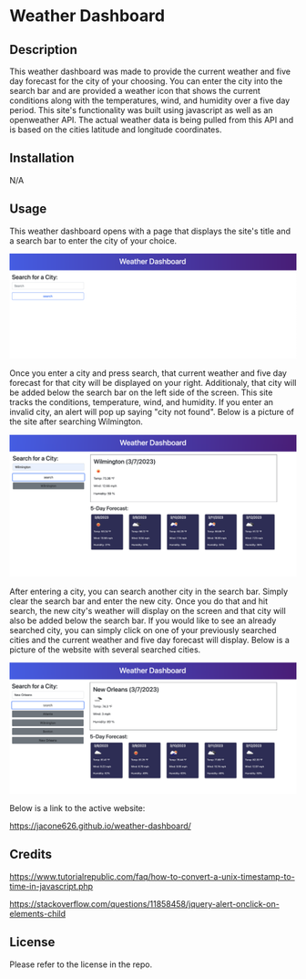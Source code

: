 # Weather Dashboard

## Description
This weather dashboard was made to provide the current weather and five day forecast for the city of your choosing. You can enter the city into the search bar and are provided a weather icon that shows the current conditions along with the temperatures, wind, and humidity over a five day period. This site's functionality was built using javascript as well as an openweather API. The actual weather data is being pulled from this API and is based on the cities latitude and longitude coordinates. 

## Installation
N/A

## Usage
This weather dashboard opens with a page that displays the site's title and a search bar to enter the city of your choice. 

![picture of opening website. Weather dashboard is displayed at the top with a search bar below it on the left ](assets/images/weather-dashboard.png)

Once you enter a city and press search, that current weather and five day forecast for that city will be displayed on your right. Additionaly, that city will be added below the search bar on the left side of the screen. This site tracks the conditions, temperature, wind, and humidity. If you enter an invalid city, an alert will pop up saying "city not found". Below is a picture of the site after searching Wilmington. 

![picture of current weather for Wilmington on top right and the five day forecast below the current weather.](assets/images/weather-dashboard-wilmington.png)

After entering a city, you can search another city in the search bar. Simply clear the search bar and enter the new city. Once you do that and hit search, the new city's weather will display on the screen and that city will also be added below the search bar. If you would like to see an already searched city, you can simply click on one of your previously searched cities and the current weather and five day forecast will display. Below is a picture of the website with several searched cities. 

![picture of current weather for New Orleans on top right and the five day forecast below the current weather. Several previously searched cities are displayed below the search bar on the left side of the screen.](assets/images/weather-dashboard-cities.png)

Below is a link to the active website:

https://jacone626.github.io/weather-dashboard/

## Credits
https://www.tutorialrepublic.com/faq/how-to-convert-a-unix-timestamp-to-time-in-javascript.php

https://stackoverflow.com/questions/11858458/jquery-alert-onclick-on-elements-child

## License
Please refer to the license in the repo.


